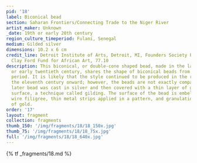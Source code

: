 ```yaml
---
pid: '18'
label: Biconical bead
section: Saharan Frontiers/Connecting Trade to the Niger River
artist_maker: Unknown
_date: 19th or early 20th century
region_culture_timeperiod: Fulani, Senegal
medium: Gilded silver
dimensions: 10.2 x 6 cm
credit_line: Detroit Institute of Arts, Detroit, MI, Founders Society Purchase, Eleanor
  Clay Ford Fund for African Art, 77.10
description: This biconical, or double-cone shaped bead, made in the late nineteenth
  or early twentieth century, shares the shape of biconical beads from the Medieval
  period. It is likely that the style continued to be produced in the region from
  the eleventh century onward; however, the beads are not exactly comparable. This
  later bead was cast in silver and then covered with a thin layer of gold over its
  surface, a technique called gilding. The surface of the bead is embellished with
  wire filigree, thin metal strips applied in a pattern, and granulation, small spheres
  of gold.
order: '17'
layout: fragment
collection: fragments
thumb_150: '/img/fragments/18/18_150x.jpg'
thumb_75: '/img/fragments/18/18_75x.jpg'
full: '/img/fragments/18/18_640x.jpg'
---
```


{% tf _fragments/18.md %}